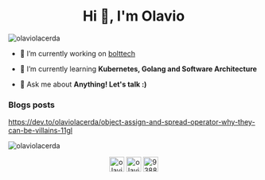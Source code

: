<h1 align="center">Hi 👋, I'm Olavio</h1>

<p align="left"> <img src="https://komarev.com/ghpvc/?username=olaviolacerda" alt="olaviolacerda" /> </p>

- 🔭 I’m currently working on [bolttech](https://https://www.bolttech.io/)

- 🌱 I’m currently learning **Kubernetes, Golang and Software Architecture**

- 💬 Ask me about **Anything! Let's talk :)**

### Blogs posts
<!-- BLOG-POST-LIST:START -->
https://dev.to/olaviolacerda/object-assign-and-spread-operator-why-they-can-be-villains-11gl
<!-- BLOG-POST-LIST:END -->

<img align="center" src="https://github-readme-stats.vercel.app/api?username=olaviolacerda&show_icons=true" alt="olaviolacerda" />

<p align="center">
<a href="https://dev.to/olaviolacerda" target="blank"><img align="center" src="https://cdn.jsdelivr.net/npm/simple-icons@3.0.1/icons/dev-dot-to.svg" alt="olaviolacerda" height="30" width="30" /></a>
<a href="https://linkedin.com/in/olavio-lacerda" target="blank"><img align="center" src="https://cdn.jsdelivr.net/npm/simple-icons@3.0.1/icons/linkedin.svg" alt="olavio-lacerda" height="30" width="30" /></a>
<a href="https://stackoverflow.com/users/9388448" target="blank"><img align="center" src="https://cdn.jsdelivr.net/npm/simple-icons@3.0.1/icons/stackoverflow.svg" alt="9388448" height="30" width="30" /></a>
</p>
